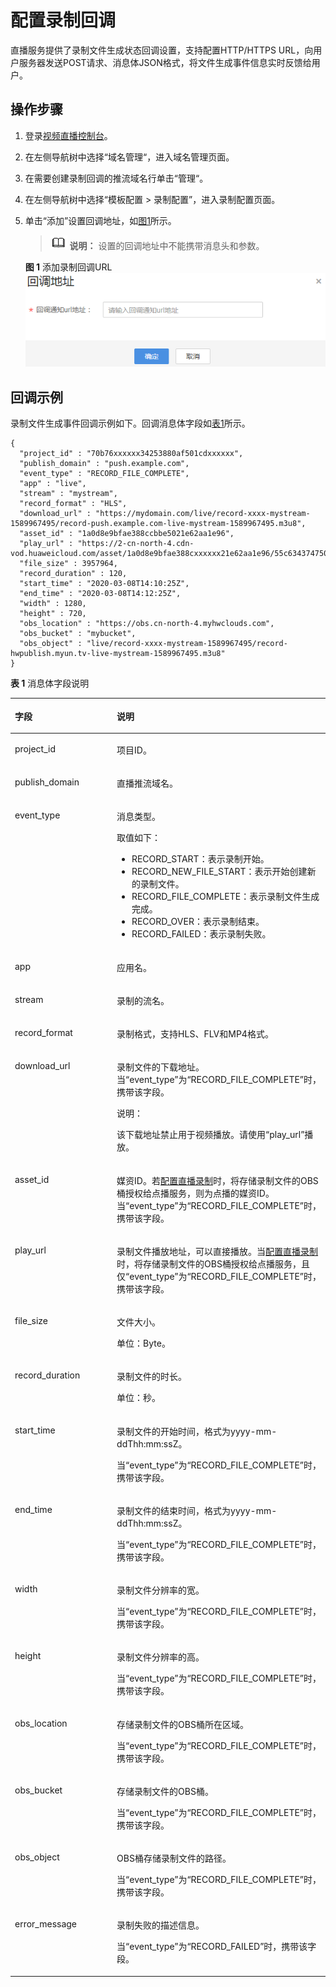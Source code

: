 # 配置录制回调<a name="live_01_0035"></a>

直播服务提供了录制文件生成状态回调设置，支持配置HTTP/HTTPS URL，向用户服务器发送POST请求、消息体JSON格式，将文件生成事件信息实时反馈给用户。

## 操作步骤<a name="section1219814503715"></a>

1.  登录[视频直播控制台](https://console.huaweicloud.com/live)。
2.  在左侧导航树中选择“域名管理“，进入域名管理页面。
3.  在需要创建录制回调的推流域名行单击“管理“。
4.  在左侧导航树中选择“模板配置 \> 录制配置”，进入录制配置页面。
5.  单击“添加”设置回调地址，如[图1](#fig25094261470)所示。

    >![](public_sys-resources/icon-note.gif) **说明：** 
    >设置的回调地址中不能携带消息头和参数。

    **图 1**  添加录制回调URL<a name="fig25094261470"></a>  
    ![](figures/添加录制回调URL.png "添加录制回调URL")


## 回调示例<a name="section83321812146"></a>

录制文件生成事件回调示例如下。回调消息体字段如[表1](#table762632871817)所示。

```
{
  "project_id" : "70b76xxxxxx34253880af501cdxxxxxx",
  "publish_domain" : "push.example.com",
  "event_type" : "RECORD_FILE_COMPLETE",
  "app" : "live",
  "stream" : "mystream",
  "record_format" : "HLS",
  "download_url" : "https://mydomain.com/live/record-xxxx-mystream-1589967495/record-push.example.com-live-mystream-1589967495.m3u8",
  "asset_id" : "1a0d8e9bfae388ccbbe5021e62aa1e96",
  "play_url" : "https://2-cn-north-4.cdn-vod.huaweicloud.com/asset/1a0d8e9bfae388cxxxxxx21e62aa1e96/55c634374750cexxxxxxc035a26ecfac.m3u8",
  "file_size" : 3957964,
  "record_duration" : 120,
  "start_time" : "2020-03-08T14:10:25Z",
  "end_time" : "2020-03-08T14:12:25Z",
  "width" : 1280,
  "height" : 720,
  "obs_location" : "https://obs.cn-north-4.myhwclouds.com",
  "obs_bucket" : "mybucket",
  "obs_object" : "live/record-xxxx-mystream-1589967495/record-hwpublish.myun.tv-live-mystream-1589967495.m3u8"
}
```

**表 1**  消息体字段说明

<a name="table762632871817"></a>
<table><thead align="left"><tr id="row76271228131815"><th class="cellrowborder" valign="top" width="34.99%" id="mcps1.2.3.1.1"><p id="p15627132813181"><a name="p15627132813181"></a><a name="p15627132813181"></a>字段</p>
</th>
<th class="cellrowborder" valign="top" width="65.01%" id="mcps1.2.3.1.2"><p id="p662716283181"><a name="p662716283181"></a><a name="p662716283181"></a>说明</p>
</th>
</tr>
</thead>
<tbody><tr id="row1863234312556"><td class="cellrowborder" valign="top" width="34.99%" headers="mcps1.2.3.1.1 "><p id="p17632134311556"><a name="p17632134311556"></a><a name="p17632134311556"></a>project_id</p>
</td>
<td class="cellrowborder" valign="top" width="65.01%" headers="mcps1.2.3.1.2 "><p id="p163210435558"><a name="p163210435558"></a><a name="p163210435558"></a>项目ID。</p>
</td>
</tr>
<tr id="row448624602219"><td class="cellrowborder" valign="top" width="34.99%" headers="mcps1.2.3.1.1 "><p id="p97894214237"><a name="p97894214237"></a><a name="p97894214237"></a>publish_domain</p>
</td>
<td class="cellrowborder" valign="top" width="65.01%" headers="mcps1.2.3.1.2 "><p id="p553711732315"><a name="p553711732315"></a><a name="p553711732315"></a>直播推流域名。</p>
</td>
</tr>
<tr id="row12237151765615"><td class="cellrowborder" valign="top" width="34.99%" headers="mcps1.2.3.1.1 "><p id="p1823710176563"><a name="p1823710176563"></a><a name="p1823710176563"></a>event_type</p>
</td>
<td class="cellrowborder" valign="top" width="65.01%" headers="mcps1.2.3.1.2 "><p id="p1853017333564"><a name="p1853017333564"></a><a name="p1853017333564"></a>消息类型。</p>
<p id="p1268115348564"><a name="p1268115348564"></a><a name="p1268115348564"></a>取值如下：</p>
<a name="ul386321214571"></a><a name="ul386321214571"></a><ul id="ul386321214571"><li>RECORD_START：表示录制开始。</li><li>RECORD_NEW_FILE_START：表示开始创建新的录制文件。</li><li>RECORD_FILE_COMPLETE：表示录制文件生成完成。</li><li>RECORD_OVER：表示录制结束。</li><li>RECORD_FAILED：表示录制失败。</li></ul>
</td>
</tr>
<tr id="row19487146102216"><td class="cellrowborder" valign="top" width="34.99%" headers="mcps1.2.3.1.1 "><p id="p1178919252314"><a name="p1178919252314"></a><a name="p1178919252314"></a>app</p>
</td>
<td class="cellrowborder" valign="top" width="65.01%" headers="mcps1.2.3.1.2 "><p id="p1653791716238"><a name="p1653791716238"></a><a name="p1653791716238"></a>应用名。</p>
</td>
</tr>
<tr id="row7487046142211"><td class="cellrowborder" valign="top" width="34.99%" headers="mcps1.2.3.1.1 "><p id="p187891426230"><a name="p187891426230"></a><a name="p187891426230"></a>stream</p>
</td>
<td class="cellrowborder" valign="top" width="65.01%" headers="mcps1.2.3.1.2 "><p id="p1053761722314"><a name="p1053761722314"></a><a name="p1053761722314"></a>录制的流名。</p>
</td>
</tr>
<tr id="row11487164652214"><td class="cellrowborder" valign="top" width="34.99%" headers="mcps1.2.3.1.1 "><p id="p1878932192315"><a name="p1878932192315"></a><a name="p1878932192315"></a>record_format</p>
</td>
<td class="cellrowborder" valign="top" width="65.01%" headers="mcps1.2.3.1.2 "><p id="p653731722314"><a name="p653731722314"></a><a name="p653731722314"></a>录制格式，支持HLS、FLV和MP4格式。</p>
</td>
</tr>
<tr id="row1248714620228"><td class="cellrowborder" valign="top" width="34.99%" headers="mcps1.2.3.1.1 "><p id="p177894210232"><a name="p177894210232"></a><a name="p177894210232"></a>download_url</p>
</td>
<td class="cellrowborder" valign="top" width="65.01%" headers="mcps1.2.3.1.2 "><p id="p1170391215253"><a name="p1170391215253"></a><a name="p1170391215253"></a>录制文件的下载地址。当<span class="parmname" id="parmname1255829105818"><a name="parmname1255829105818"></a><a name="parmname1255829105818"></a>“event_type”</span>为<span class="parmvalue" id="parmvalue17480231115816"><a name="parmvalue17480231115816"></a><a name="parmvalue17480231115816"></a>“RECORD_FILE_COMPLETE”</span>时，携带该字段。</p>
<div class="note" id="note11674183710111"><a name="note11674183710111"></a><a name="note11674183710111"></a><span class="notetitle"> 说明： </span><div class="notebody"><p id="p831331311543"><a name="p831331311543"></a><a name="p831331311543"></a>该下载地址禁止用于视频播放。请使用<span class="parmname" id="parmname611311019556"><a name="parmname611311019556"></a><a name="parmname611311019556"></a>“play_url”</span>播放。</p>
</div></div>
</td>
</tr>
<tr id="row74864513598"><td class="cellrowborder" valign="top" width="34.99%" headers="mcps1.2.3.1.1 "><p id="p13222166115913"><a name="p13222166115913"></a><a name="p13222166115913"></a>asset_id</p>
</td>
<td class="cellrowborder" valign="top" width="65.01%" headers="mcps1.2.3.1.2 "><p id="p102223615594"><a name="p102223615594"></a><a name="p102223615594"></a>媒资ID。若<a href="配置录制模板.md#section19658102215144">配置直播录制</a>时，将存储录制文件的OBS桶授权给点播服务，则为点播的媒资ID。当<span class="parmname" id="parmname15169124719592"><a name="parmname15169124719592"></a><a name="parmname15169124719592"></a>“event_type”</span>为<span class="parmvalue" id="parmvalue2016974710599"><a name="parmvalue2016974710599"></a><a name="parmvalue2016974710599"></a>“RECORD_FILE_COMPLETE”</span>时，携带该字段。</p>
</td>
</tr>
<tr id="row1448794642213"><td class="cellrowborder" valign="top" width="34.99%" headers="mcps1.2.3.1.1 "><p id="p978913215234"><a name="p978913215234"></a><a name="p978913215234"></a>play_url</p>
</td>
<td class="cellrowborder" valign="top" width="65.01%" headers="mcps1.2.3.1.2 "><p id="p1653718171235"><a name="p1653718171235"></a><a name="p1653718171235"></a>录制文件播放地址，可以直接播放。当<a href="配置录制模板.md#section19658102215144">配置直播录制</a>时，将存储录制文件的OBS桶授权给点播服务，且仅<span class="parmname" id="parmname77011171807"><a name="parmname77011171807"></a><a name="parmname77011171807"></a>“event_type”</span>为<span class="parmvalue" id="parmvalue2701717705"><a name="parmvalue2701717705"></a><a name="parmvalue2701717705"></a>“RECORD_FILE_COMPLETE”</span>时，携带该字段。</p>
</td>
</tr>
<tr id="row1862712289187"><td class="cellrowborder" valign="top" width="34.99%" headers="mcps1.2.3.1.1 "><p id="p578913262316"><a name="p578913262316"></a><a name="p578913262316"></a>file_size</p>
</td>
<td class="cellrowborder" valign="top" width="65.01%" headers="mcps1.2.3.1.2 "><p id="p156281652205010"><a name="p156281652205010"></a><a name="p156281652205010"></a>文件大小。</p>
<p id="p2537917192315"><a name="p2537917192315"></a><a name="p2537917192315"></a>单位：Byte。</p>
</td>
</tr>
<tr id="row13627328161815"><td class="cellrowborder" valign="top" width="34.99%" headers="mcps1.2.3.1.1 "><p id="p167893202319"><a name="p167893202319"></a><a name="p167893202319"></a>record_duration</p>
</td>
<td class="cellrowborder" valign="top" width="65.01%" headers="mcps1.2.3.1.2 "><p id="p459122116523"><a name="p459122116523"></a><a name="p459122116523"></a>录制文件的时长。</p>
<p id="p1853791718231"><a name="p1853791718231"></a><a name="p1853791718231"></a>单位：秒。</p>
</td>
</tr>
<tr id="row1162752871815"><td class="cellrowborder" valign="top" width="34.99%" headers="mcps1.2.3.1.1 "><p id="p3789023237"><a name="p3789023237"></a><a name="p3789023237"></a>start_time</p>
</td>
<td class="cellrowborder" valign="top" width="65.01%" headers="mcps1.2.3.1.2 "><p id="p1453761710235"><a name="p1453761710235"></a><a name="p1453761710235"></a>录制文件的开始时间，格式为yyyy-mm-ddThh:mm:ssZ。</p>
<p id="p1552031116"><a name="p1552031116"></a><a name="p1552031116"></a>当<span class="parmname" id="parmname45220312018"><a name="parmname45220312018"></a><a name="parmname45220312018"></a>“event_type”</span>为<span class="parmvalue" id="parmvalue65263114111"><a name="parmvalue65263114111"></a><a name="parmvalue65263114111"></a>“RECORD_FILE_COMPLETE”</span>时，携带该字段。</p>
</td>
</tr>
<tr id="row662712814181"><td class="cellrowborder" valign="top" width="34.99%" headers="mcps1.2.3.1.1 "><p id="p117891423231"><a name="p117891423231"></a><a name="p117891423231"></a>end_time</p>
</td>
<td class="cellrowborder" valign="top" width="65.01%" headers="mcps1.2.3.1.2 "><p id="p115371117182314"><a name="p115371117182314"></a><a name="p115371117182314"></a>录制文件的结束时间，格式为yyyy-mm-ddThh:mm:ssZ。</p>
<p id="p1479912411816"><a name="p1479912411816"></a><a name="p1479912411816"></a>当<span class="parmname" id="parmname14799104115111"><a name="parmname14799104115111"></a><a name="parmname14799104115111"></a>“event_type”</span>为<span class="parmvalue" id="parmvalue18799441719"><a name="parmvalue18799441719"></a><a name="parmvalue18799441719"></a>“RECORD_FILE_COMPLETE”</span>时，携带该字段。</p>
</td>
</tr>
<tr id="row22166161221"><td class="cellrowborder" valign="top" width="34.99%" headers="mcps1.2.3.1.1 "><p id="p15216121620216"><a name="p15216121620216"></a><a name="p15216121620216"></a>width</p>
</td>
<td class="cellrowborder" valign="top" width="65.01%" headers="mcps1.2.3.1.2 "><p id="p192166162218"><a name="p192166162218"></a><a name="p192166162218"></a>录制文件分辨率的宽。</p>
<p id="p146153572022"><a name="p146153572022"></a><a name="p146153572022"></a>当<span class="parmname" id="parmname6849165715218"><a name="parmname6849165715218"></a><a name="parmname6849165715218"></a>“event_type”</span>为<span class="parmvalue" id="parmvalue1784911571622"><a name="parmvalue1784911571622"></a><a name="parmvalue1784911571622"></a>“RECORD_FILE_COMPLETE”</span>时，携带该字段。</p>
</td>
</tr>
<tr id="row848715195210"><td class="cellrowborder" valign="top" width="34.99%" headers="mcps1.2.3.1.1 "><p id="p74872192020"><a name="p74872192020"></a><a name="p74872192020"></a>height</p>
</td>
<td class="cellrowborder" valign="top" width="65.01%" headers="mcps1.2.3.1.2 "><p id="p14304194810216"><a name="p14304194810216"></a><a name="p14304194810216"></a>录制文件分辨率的高。</p>
<p id="p1848713591224"><a name="p1848713591224"></a><a name="p1848713591224"></a>当<span class="parmname" id="parmname1473655912214"><a name="parmname1473655912214"></a><a name="parmname1473655912214"></a>“event_type”</span>为<span class="parmvalue" id="parmvalue1973611591122"><a name="parmvalue1973611591122"></a><a name="parmvalue1973611591122"></a>“RECORD_FILE_COMPLETE”</span>时，携带该字段。</p>
</td>
</tr>
<tr id="row20627728101812"><td class="cellrowborder" valign="top" width="34.99%" headers="mcps1.2.3.1.1 "><p id="p778912142315"><a name="p778912142315"></a><a name="p778912142315"></a>obs_location</p>
</td>
<td class="cellrowborder" valign="top" width="65.01%" headers="mcps1.2.3.1.2 "><p id="p1453871722319"><a name="p1453871722319"></a><a name="p1453871722319"></a>存储录制文件的OBS桶所在区域。</p>
<p id="p6780117171315"><a name="p6780117171315"></a><a name="p6780117171315"></a>当<span class="parmname" id="parmname10780131751313"><a name="parmname10780131751313"></a><a name="parmname10780131751313"></a>“event_type”</span>为<span class="parmvalue" id="parmvalue18780111712138"><a name="parmvalue18780111712138"></a><a name="parmvalue18780111712138"></a>“RECORD_FILE_COMPLETE”</span>时，携带该字段。</p>
</td>
</tr>
<tr id="row862782813188"><td class="cellrowborder" valign="top" width="34.99%" headers="mcps1.2.3.1.1 "><p id="p57891623232"><a name="p57891623232"></a><a name="p57891623232"></a>obs_bucket</p>
</td>
<td class="cellrowborder" valign="top" width="65.01%" headers="mcps1.2.3.1.2 "><p id="p8538121720237"><a name="p8538121720237"></a><a name="p8538121720237"></a>存储录制文件的OBS桶。</p>
<p id="p151477205137"><a name="p151477205137"></a><a name="p151477205137"></a>当<span class="parmname" id="parmname51471220191316"><a name="parmname51471220191316"></a><a name="parmname51471220191316"></a>“event_type”</span>为<span class="parmvalue" id="parmvalue1614732012139"><a name="parmvalue1614732012139"></a><a name="parmvalue1614732012139"></a>“RECORD_FILE_COMPLETE”</span>时，携带该字段。</p>
</td>
</tr>
<tr id="row8418120102317"><td class="cellrowborder" valign="top" width="34.99%" headers="mcps1.2.3.1.1 "><p id="p1778910219234"><a name="p1778910219234"></a><a name="p1778910219234"></a>obs_object</p>
</td>
<td class="cellrowborder" valign="top" width="65.01%" headers="mcps1.2.3.1.2 "><p id="p9120163454814"><a name="p9120163454814"></a><a name="p9120163454814"></a>OBS桶存储录制文件的路径。</p>
<p id="p1221422171317"><a name="p1221422171317"></a><a name="p1221422171317"></a>当<span class="parmname" id="parmname192210228137"><a name="parmname192210228137"></a><a name="parmname192210228137"></a>“event_type”</span>为<span class="parmvalue" id="parmvalue182242261319"><a name="parmvalue182242261319"></a><a name="parmvalue182242261319"></a>“RECORD_FILE_COMPLETE”</span>时，携带该字段。</p>
</td>
</tr>
<tr id="row132137201581"><td class="cellrowborder" valign="top" width="34.99%" headers="mcps1.2.3.1.1 "><p id="p1021413209811"><a name="p1021413209811"></a><a name="p1021413209811"></a>error_message</p>
</td>
<td class="cellrowborder" valign="top" width="65.01%" headers="mcps1.2.3.1.2 "><p id="p52141520384"><a name="p52141520384"></a><a name="p52141520384"></a>录制失败的描述信息。</p>
<p id="p149613349815"><a name="p149613349815"></a><a name="p149613349815"></a>当<span class="parmname" id="parmname156788483819"><a name="parmname156788483819"></a><a name="parmname156788483819"></a>“event_type”</span>为<span class="parmvalue" id="parmvalue977914506818"><a name="parmvalue977914506818"></a><a name="parmvalue977914506818"></a>“RECORD_FAILED”</span>时，携带该字段。</p>
</td>
</tr>
</tbody>
</table>

